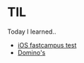 # TIL
Today I learned..

- [iOS fastcampus test](https://www.notion.so/shooooting/iOS-FastCampus-test-2b04e19e24eb4daf8cda9ed23d8c3330)
- [Domino's](https://www.notion.so/shooooting/App-Make-Domino-s-e855e789fef843119ec603a9a87605fe)
